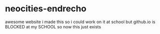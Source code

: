# neocities-endrecho
awesome website
i made this so i could work on it at school but github.io is BLOCKED at my SCHOOL so now this just exists
